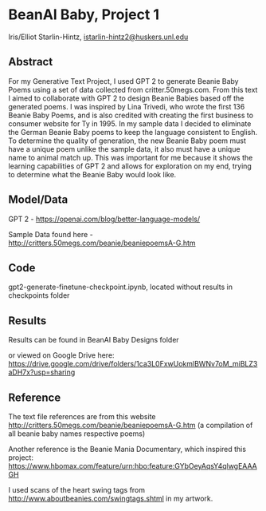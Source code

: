 # BeanAI Baby, Project 1

Iris/Elliot Starlin-Hintz, istarlin-hintz2@huskers.unl.edu

## Abstract

For my Generative Text Project, I used GPT 2 to generate Beanie Baby Poems using a set of data collected from critter.50megs.com. From this text I aimed to collaborate with GPT 2 to design Beanie Babies based off the generated poems. I was inspired by Lina Trivedi, who wrote the first 136 Beanie Baby Poems, and is also credited with creating the first business to consumer website for Ty in 1995. In my sample data I decided to eliminate the German Beanie Baby poems to keep the language consistent to English. To determine the quality of generation, the new Beanie Baby poem must have a unique poem unlike the sample data, it also must have a unique name to animal match up. This was important for me because it shows the learning capabilities of GPT 2 and allows for exploration on my end, trying to determine what the Beanie Baby would look like. 

## Model/Data

GPT 2 - https://openai.com/blog/better-language-models/

Sample Data found here - http://critters.50megs.com/beanie/beaniepoemsA-G.htm

## Code 
gpt2-generate-finetune-checkpoint.ipynb, located without results in checkpoints folder

## Results
Results can be found in BeanAI Baby Designs folder 

or viewed on Google Drive here: https://drive.google.com/drive/folders/1ca3L0FxwUokmlBWNv7oM_miBLZ3aDH7x?usp=sharing
## Reference

The text file references are from this website http://critters.50megs.com/beanie/beaniepoemsA-G.htm (a compilation of all beanie baby names respective poems) 

Another reference is the Beanie Mania Documentary, which inspired this project: https://www.hbomax.com/feature/urn:hbo:feature:GYbOeyAqsY4qlwgEAAAGH

I used scans of the heart swing tags from http://www.aboutbeanies.com/swingtags.shtml in my artwork. 

